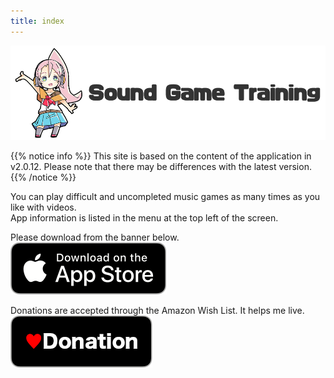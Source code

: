 ```yaml
---
title: index
---
```


![top banner](top_banner.en.png)

{{% notice info %}}
This site is based on the content of the application in v2.0.12. Please note that there may be differences with the latest version.
{{% /notice %}}

You can play difficult and uncompleted music games as many times as you like with videos.<br>App information is listed in the menu at the top left of the screen.

Please download from the banner below.<br>
[![App store link](img_appstore_banner.en.png#imgleft)](https://itunes.apple.com/us/app/id1088874473?mt=8)
<div class="clear clear_box"></div>

Donations are accepted through the Amazon Wish List. It helps me live.<br>
[![App store link](img_donation_banner.en.png#imgleft)](https://www.amazon.jp/hz/wishlist/ls/370CVCOUAFLVK?ref_=wl_share)
<div class="clear clear_box"></div>